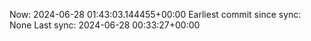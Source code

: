 Now: 2024-06-28 01:43:03.144455+00:00 Earliest commit since sync: None Last sync: 2024-06-28 00:33:27+00:00
